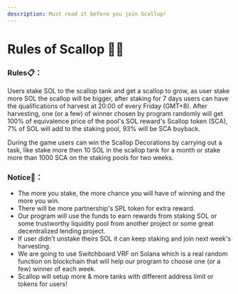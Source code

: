 ```yaml
---
description: Must read it before you join Scallop!
---
```


# Rules of Scallop 👩‍🏫

### Rules📋**：**

Users stake SOL to the scallop tank and get a scallop to grow, as user stake more SOL the scallop will be bigger, after staking for 7 days users can have the qualifications of harvest at 20:00 of every Friday \(GMT+8\). After harvesting,  one \(or a few\) of winner chosen by program randomly will get 100% of equivalence price of the pool's SOL reward's Scallop token \(SCA\),  7% of SOL will add to the staking pool, 93% will be SCA buyback.

During the game users can win the Scallop Decorations by carrying out a task, like stake more then 10 SOL in the scallop tank for a month or stake more than 1000 SCA on the staking pools for two weeks.

### Notice🔎**：**

* The more you stake, the more chance you will have of winning and the more you win.
* There will be more partnership's SPL token for extra reward.
* Our program will use the funds to earn rewards from staking SOL or some trustworthy liquidity pool from another project or some great decentralized lending project.
* If user didn't unstake theirs SOL it can keep staking and join next week's harvesting.
* We are going to use Switchboard VRF on Solana which is a real random function on blockchain that will help our program to choose one \(or a few\) winner of each week.     
* Scallop will setup more & more tanks with different address limit or tokens for users!



